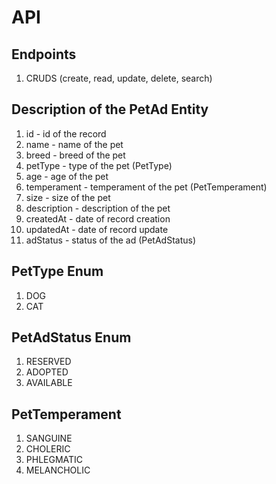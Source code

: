 # API

## Endpoints

1. CRUDS (create, read, update, delete, search)

## Description of the PetAd Entity

1. id - id of the record
2. name - name of the pet
3. breed - breed of the pet
4. petType - type of the pet (PetType)
5. age - age of the pet
6. temperament - temperament of the pet (PetTemperament)
7. size - size of the pet
8. description - description of the pet
9. createdAt - date of record creation
10. updatedAt - date of record update
11. adStatus - status of the ad (PetAdStatus)

## PetType Enum

1. DOG
2. CAT

## PetAdStatus Enum

1. RESERVED
2. ADOPTED
3. AVAILABLE

## PetTemperament
1. SANGUINE
2. CHOLERIC
3. PHLEGMATIC
4. MELANCHOLIC